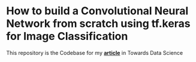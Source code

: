 # How to build a Convolutional Neural Network from scratch using tf.keras for Image Classification

This repository is the Codebase for my [**article**](https://towardsdatascience.com/how-to-build-a-convolutional-neural-network-from-scratch-using-tf-keras-for-image-classification-ee4482de8453) in Towards Data Science
